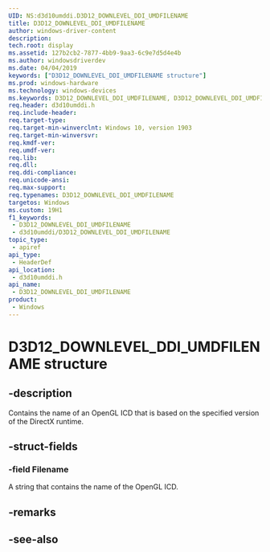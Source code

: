```yaml
---
UID: NS:d3d10umddi.D3D12_DOWNLEVEL_DDI_UMDFILENAME
title: D3D12_DOWNLEVEL_DDI_UMDFILENAME
author: windows-driver-content
description: 
tech.root: display
ms.assetid: 127b2cb2-7877-4bb9-9aa3-6c9e7d5d4e4b
ms.author: windowsdriverdev
ms.date: 04/04/2019
keywords: ["D3D12_DOWNLEVEL_DDI_UMDFILENAME structure"]
ms.prod: windows-hardware
ms.technology: windows-devices
ms.keywords: D3D12_DOWNLEVEL_DDI_UMDFILENAME, D3D12_DOWNLEVEL_DDI_UMDFILENAME,
req.header: d3d10umddi.h
req.include-header: 
req.target-type: 
req.target-min-winverclnt: Windows 10, version 1903
req.target-min-winversvr: 
req.kmdf-ver: 
req.umdf-ver: 
req.lib: 
req.dll: 
req.ddi-compliance: 
req.unicode-ansi: 
req.max-support: 
req.typenames: D3D12_DOWNLEVEL_DDI_UMDFILENAME
targetos: Windows
ms.custom: 19H1
f1_keywords:
 - D3D12_DOWNLEVEL_DDI_UMDFILENAME
 - d3d10umddi/D3D12_DOWNLEVEL_DDI_UMDFILENAME
topic_type:
 - apiref
api_type:
 - HeaderDef
api_location:
 - d3d10umddi.h
api_name:
 - D3D12_DOWNLEVEL_DDI_UMDFILENAME
product:
 - Windows
---
```


# D3D12_DOWNLEVEL_DDI_UMDFILENAME structure


## -description

Contains the name of an OpenGL ICD that is based on the specified version of the DirectX runtime.

## -struct-fields

### -field Filename

 
A string that contains the name of the OpenGL ICD.

## -remarks

## -see-also

